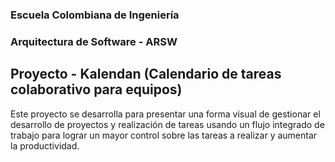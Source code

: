 ### Escuela Colombiana de Ingeniería
### Arquitectura de Software - ARSW
## Proyecto - Kalendan (Calendario de tareas colaborativo para equipos)

Este proyecto se desarrolla para presentar una forma visual de gestionar el desarrollo de proyectos y realización de tareas usando un flujo integrado de trabajo para lograr un mayor control sobre las tareas a realizar y aumentar la productividad. 

